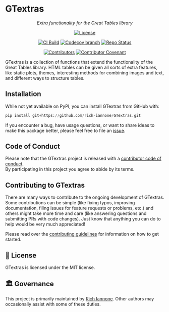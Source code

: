 # GTextras

<div align="center">

_Extra functionality for the Great Tables library_

[![License](https://img.shields.io/github/license/rich-iannone/GTextras)](https://img.shields.io/github/license/rich-iannone/GTextras)

[![CI Build](https://github.com/rich-iannone/GTextras/actions/workflows/ci-tests.yaml/badge.svg)](https://github.com/rich-iannone/GTextras/actions/workflows/ci-tests.yaml)
[![Codecov branch](https://img.shields.io/codecov/c/github/rich-iannone/GTextras/main.svg)](https://codecov.io/gh/rich-iannone/GTextras)
[![Repo Status](https://www.repostatus.org/badges/latest/active.svg)](https://www.repostatus.org/#active)

[![Contributors](https://img.shields.io/github/contributors/rich-iannone/GTextras)](https://github.com/rich-iannone/GTextras/graphs/contributors)
[![Contributor Covenant](https://img.shields.io/badge/Contributor%20Covenant-v2.1%20adopted-ff69b4.svg)](https://www.contributor-covenant.org/version/2/1/code_of_conduct.html)

</div>

GTextras is a collection of functions that extend the functionality of the Great Tables library.
HTML tables can be given all sorts of extra features, like static plots, themes, interesting methods
for combining images and text, and different ways to structure tables.

## Installation

While not yet available on PyPI, you can install GTextras from GitHub with:

```python
pip install git+https://github.com/rich-iannone/GTextras.git
```

If you encounter a bug, have usage questions, or want to share ideas to make this package better,
please feel free to file an [issue](https://github.com/rich-iannone/GTextras/issues).

## Code of Conduct

Please note that the GTextras project is released with a [contributor code of conduct](https://www.contributor-covenant.org/version/2/1/code_of_conduct/).
<br>By participating in this project you agree to abide by its terms.

## Contributing to GTextras

There are many ways to contribute to the ongoing development of GTextras. Some contributions can be
simple (like fixing typos, improving documentation, filing issues for feature requests or problems,
etc.) and others might take more time and care (like answering questions and submitting PRs with
code changes). Just know that anything you can do to help would be very much appreciated!

Please read over the [contributing guidelines](https://github.com/rich-iannone/GTextras/blob/main/CONTRIBUTING.md)
for information on how to get started.

## 📄 License

GTextras is licensed under the MIT license.

## 🏛️ Governance

This project is primarily maintained by [Rich Iannone](https://bsky.app/profile/richmeister.bsky.social).
Other authors may occasionally assist with some of these duties.
